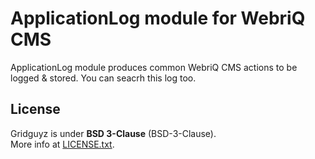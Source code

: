 ApplicationLog module for WebriQ CMS
====================================

ApplicationLog module produces common WebriQ CMS actions to be logged & stored.
You can seacrh this log too.

License
-------

Gridguyz is under **BSD 3-Clause** (BSD-3-Clause).  
More info at [LICENSE.txt](LICENSE.txt).
